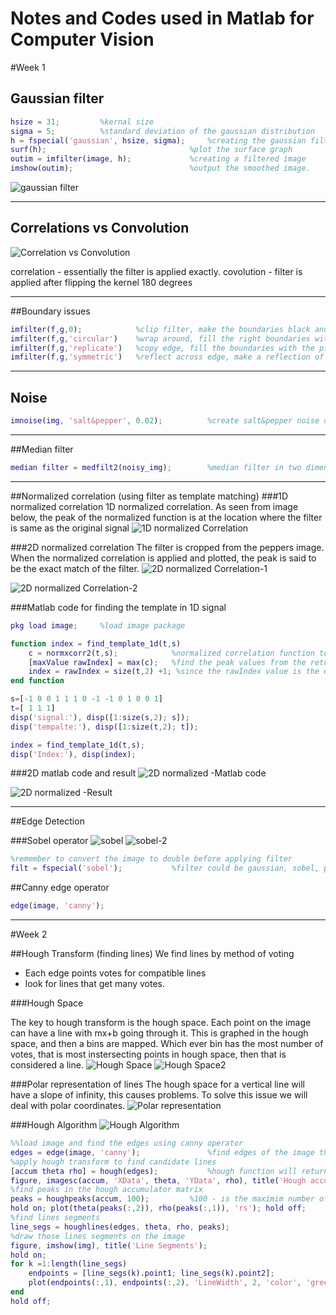 # Notes and Codes used in Matlab for Computer Vision

#Week 1

## Gaussian filter
```Matlab
hsize = 31;			%kernal size
sigma = 5;			%standard deviation of the gaussian distribution
h = fspecial('gaussian', hsize, sigma);		%creating the gaussian filter
surf(h);								%plot the surface graph
outim = imfilter(image, h);	 			%creating a filtered image
imshow(outim);							%output the smoothed image. 
```


![gaussian filter](https://github.com/radrajith/OpenCV_learn/blob/master/notes_images/gaussian.PNG?raw=true)
***
## Correlations vs Convolution

![Correlation vs Convolution](https://github.com/radrajith/OpenCV_learn/blob/master/notes_images/correlation_convolution.PNG?raw=true)

correlation - essentially the filter is applied exactly. 
covolution - filter is applied after flipping the kernel 180 degrees
***
##Boundary issues

```Matlab
imfilter(f,g,0);			%clip filter, make the boundaries black and then apply filter
imfilter(f,g,'circular') 	%wrap around, fill the right boundaries with the pixel on the left of the image, sort wrapping a paper and making it periodic and then apply filter
imfilter(f,g,'replicate')	%copy edge, fill the boundaries with the pixel on the edge.(extend the pixel on the edge) and then apply filter
imfilter(f,g,'symmetric')	%reflect across edge, make a reflection of the edge for the size of the boundary and then apply the filter
```
***
## Noise
```Matlab
imnoise(img, 'salt&pepper', 0.02);			%create salt&pepper noise on the image
```

***
##Median filter
```Matlab
median filter = medfilt2(noisy_img);		%median filter in two dimension
```
***
##Normalized correlation (using filter as template matching)
###1D normalized correlation
1D normalized correlation. As seen from image below, the peak of the normalized function is at the location where the filter is same as the original signal
![1D normalized Correlation](https://github.com/radrajith/OpenCV_learn/blob/master/notes_images/normalized_correlation_1.PNG?raw=true)

###2D normalized correlation
The filter is cropped from the peppers image. When the normalized correlation is applied and plotted, the peak is said to be the exact match of the filter. 
![2D normalized Correlation-1](https://github.com/radrajith/OpenCV_learn/blob/master/notes_images/normalized_correlation_2.PNG?raw=true)

![2D normalized Correlation-2](https://github.com/radrajith/OpenCV_learn/blob/master/notes_images/normalized_correlation_3.PNG?raw=true)

###Matlab code for finding the template in 1D signal
```Matlab
pkg load image;		%load image package

function index = find_template_1d(t,s)
	c = normxcorr2(t,s);			%normalized correlation function to compare and return the output with peaks
	[maxValue rawIndex] = max(c); 	%find the peak values from the returned correlation
	index = rawIndex = size(t,2) +1; %since the rawIndex value is the end point we have to subract the size of the filter from it 
end function

s=[-1 0 0 1 1 1 0 -1 -1 0 1 0 0 1]
t=[ 1 1 1]
disp('signal:'), disp([1:size(s,2); s]);
disp('tempalte:'), disp([1:size(t,2); t]);

index = find_template_1d(t,s);
disp('Index:'), disp(index);
```
###2D matlab code and result
![2D normalized -Matlab code](https://github.com/radrajith/OpenCV_learn/blob/master/notes_images/normalized_correlation_4.PNG?raw=true)

![2D normalized -Result](https://github.com/radrajith/OpenCV_learn/blob/master/notes_images/normalized_correlation_5.PNG?raw=true)

***

##Edge Detection

###Sobel operator
![sobel](https://github.com/radrajith/OpenCV_learn/blob/master/notes_images/sobel_1.PNG?raw=true)
![sobel-2](https://github.com/radrajith/OpenCV_learn/blob/master/notes_images/sobel_2.PNG?raw=true)

```Matlab
%remember to convert the image to double before applying filter
filt = fspecial('sobel');			%filter could be gaussian, sobel, prewitt, roberts: search online for examples
```
##Canny edge operator
```Matlab
edge(image, 'canny');				
```

***
#Week 2

##Hough Transform (finding lines)
We find lines by method of voting
- Each edge points votes for compatible lines
- look for lines that get many votes. 

###Hough Space

The key to hough transform is the hough space. Each point on the image can have a line with mx+b going through it. This is graphed in the hough space, and then a bins are mapped. Which ever bin has the most number of votes, that is most instersecting points in hough space, then that is considered a line. 
![Hough Space](https://github.com/radrajith/OpenCV_learn/blob/master/notes_images/hough_1.PNG?raw=true)
![Hough Space2](https://github.com/radrajith/OpenCV_learn/blob/master/notes_images/hough_2.PNG?raw=true)

###Polar representation of lines
The hough space for a vertical line will have a slope of infinity, this causes problems. To solve this issue we will deal with polar coordinates.
![Polar representation](https://github.com/radrajith/OpenCV_learn/blob/master/notes_images/polar_1.PNG?raw=true)

###Hough Algorithm
![Hough Algorithm](https://github.com/radrajith/OpenCV_learn/blob/master/notes_images/hough_algorithm.PNG?raw=true)

```Matlab
%%load image and find the edges using canny operator
edges = edge(image, 'canny');   			%find edges of the image that has been loaded already, using canny operator
%apply hough transform to find candidate lines
[accum theta rho] = hough(edges);			%hough function will return accum - accumulator array, theta - vector of angles, rho - vector of radius values
figure, imagesc(accum, 'XData', theta, 'YData', rho), title('Hough accumulator');
%find peaks in the hough accumulator matrix
peaks = houghpeaks(accum, 100);			%100 - is the maximim number of peaks that we are interested in
hold on; plot(theta(peaks(:,2)), rho(peaks(:,1)), 'rs'); hold off;		%peak return y(radius),x(angle)
%find lines segments
line_segs = houghlines(edges, theta, rho, peaks);
%draw those lines segments on the image
figure, imshow(img), title('Line Segments');
hold on;
for k =1:length(line_segs)
	endpoints = [line_segs(k).point1; line_segs(k).point2];
	plot(endpoints(:,1), endpoints(:,2), 'LineWidth', 2, 'color', 'green');
end
hold off;

```




